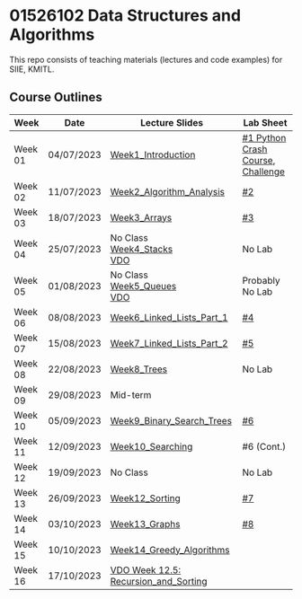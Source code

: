 # 01526102 Data Structures and Algorithms

This repo consists of teaching materials (lectures and code examples) for SIIE, KMITL.

## Course Outlines
|Week| Date | Lecture Slides|Lab Sheet|
|---|---|---|---|
|Week 01| 04/07/2023 | [Week1_Introduction](https://github.com/noswolf/DSA_BIT/blob/DSA_23/Week1/DSA_Week1.pdf)  |[#1 Python Crash Course](https://github.com/noswolf/DSA_BIT/blob/DSA_23/Week1/DSA_Python_Crash_Course_stu.pdf), [Challenge](https://github.com/noswolf/DSA_BIT/blob/DSA_23/Week1/DSA_Lab-1-Challenge.ipynb)  |
|Week 02| 11/07/2023 | [Week2_Algorithm_Analysis](https://github.com/noswolf/DSA_BIT/blob/DSA_23/Week2/DSA_Week2.pdf) | [#2](https://github.com/noswolf/DSA_BIT/blob/DSA_23/Week2/DSA_Lab-2_student.ipynb)  |  
|Week 03| 18/07/2023 | [Week3_Arrays](https://github.com/noswolf/DSA_BIT/blob/DSA_23/Week3/DSA_Week3.pdf)| [#3](https://github.com/noswolf/DSA_BIT/blob/DSA_23/Week3/DSA_Lab_3_student.ipynb) |  
|Week 04| 25/07/2023 | No Class <br> [Week4_Stacks](https://github.com/noswolf/DSA_BIT/blob/DSA_23/Week4/DSA_Week4.pdf) <br> [VDO](https://www.youtube.com/playlist?list=PLn4P4Ao3UayD2B7bUuj81f2MFT7rgb9hi)| No Lab |   
|Week 05| 01/08/2023 | No Class <br> [Week5_Queues](https://github.com/noswolf/DSA_BIT/blob/DSA_23/Week5/DSA_Week5.pdf) <br> [VDO](https://www.youtube.com/playlist?list=PLn4P4Ao3UayAfsNcBl2p3T1rUEReqg00D) | Probably No Lab |  
|Week 06| 08/08/2023 | [Week6_Linked_Lists_Part_1](https://github.com/noswolf/DSA_BIT/blob/DSA_23/Week6/DSA_Week6.pdf) | [#4](https://github.com/noswolf/DSA_BIT/blob/DSA_23/Week6/DSA_Lab_4_student.ipynb) |  
|Week 07| 15/08/2023 | [Week7_Linked_Lists_Part_2](https://github.com/noswolf/DSA_BIT/blob/DSA_23/Week7/DSA_Week7.pdf) | [#5](https://github.com/noswolf/DSA_BIT/blob/DSA_23/Week7/DSA_Lab_5_student.ipynb) |  
|Week 08| 22/08/2023 | [Week8_Trees](https://github.com/noswolf/DSA_BIT/blob/DSA_23/Week8/DSA_Week8.pdf) | No Lab | 
|Week 09| 29/08/2023 | Mid-term | |  
|Week 10| 05/09/2023 | [Week9_Binary_Search_Trees](https://github.com/noswolf/DSA_BIT/blob/DSA_23/Week9/DSA_Week9.pdf)| [#6](https://github.com/noswolf/DSA_BIT/blob/DSA_23/Week9/DSA_Lab_6_student.ipynb)|  
|Week 11| 12/09/2023 | [Week10_Searching](https://github.com/noswolf/DSA_BIT/blob/DSA_23/Week10/DSA_Week10.pdf) | #6 (Cont.) |   
|Week 12| 19/09/2023 | No Class <br> []() |  No Lab |  
|Week 13| 26/09/2023 | [Week12_Sorting](https://github.com/noswolf/DSA_BIT/blob/DSA_23/Week12/DSA_Week12.pdf) | [#7](https://github.com/noswolf/DSA_BIT/blob/DSA_23/Week10/DSA_Lab_7_student.ipynb) |   
|Week 14| 03/10/2023 | [Week13_Graphs](https://github.com/noswolf/DSA_BIT/blob/DSA_23/Week13/DSA_Week13.pdf) | [#8](https://github.com/noswolf/DSA_BIT/blob/DSA_23/Week12/DSA_Lab_8_student.ipynb)|  
|Week 15| 10/10/2023 | [Week14_Greedy_Algorithms](https://github.com/noswolf/DSA_BIT/blob/DSA_23/Week14/DSA_Week14.pdf) | |  
|Week 16| 17/10/2023 | [VDO Week 12.5: Recursion_and_Sorting](https://www.youtube.com/playlist?list=PLn4P4Ao3UayASXDTmVzxELp39Jute577O) | |  
